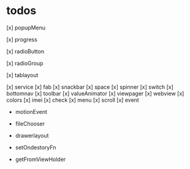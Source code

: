 # todos
[x] popupMenu

[x] progress

[x] radioButton

[x] radioGroup

[x] tablayout

[x] service
[x] fab
[x] snackbar
[x] space
[x] spinner
[x] switch
[x] bottomnav
[x] toolbar
[x] valueAnimator
[x] viewpager
[x] webview
[x] colors
[x] imei
[x] check
[x] menu
[x] scroll
[x] event
- motionEvent

- fileChooser

- drawerlayout
- setOndestoryFn
- getFromViewHolder

